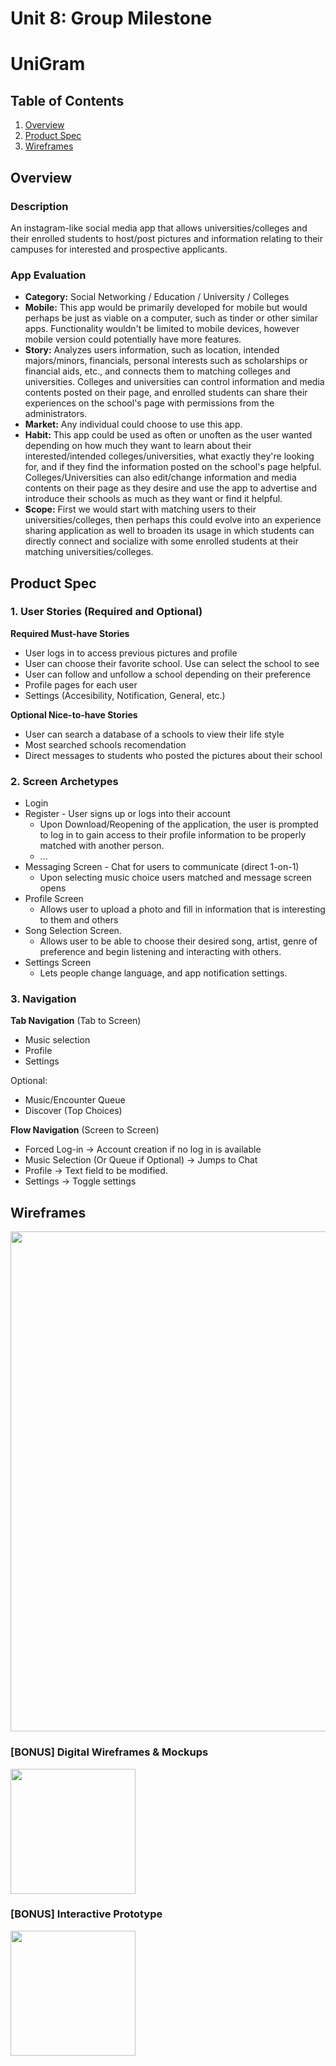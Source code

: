 Unit 8: Group Milestone
===
# UniGram

## Table of Contents
1. [Overview](#Overview)
1. [Product Spec](#Product-Spec)
1. [Wireframes](#Wireframes)

## Overview
### Description
An instagram-like social media app that allows universities/colleges and their enrolled students to host/post pictures and information relating to their campuses for 
interested and prospective applicants.

### App Evaluation
- **Category:** Social Networking / Education / University / Colleges
- **Mobile:** This app would be primarily developed for mobile but would perhaps be just as viable on a computer, such as tinder or other similar apps. Functionality wouldn't be limited to mobile devices, however mobile version could potentially have more features.
- **Story:** Analyzes users information, such as location, intended majors/minors, financials, personal interests such as scholarships or financial aids, etc., and connects them to matching colleges and universities.  Colleges and universities can control information and media contents posted on their page, and enrolled students can share their experiences on the school's page with permissions from the administrators.
- **Market:** Any individual could choose to use this app.
- **Habit:** This app could be used as often or unoften as the user wanted depending on how much they want to learn about their interested/intended colleges/universities, what exactly they're looking for, and if they find the information posted on the school's page helpful.  Colleges/Universities can also edit/change information and media contents on their page as they desire and use the app to advertise and introduce their schools as much as they want or find it helpful.  
- **Scope:** First we would start with matching users to their universities/colleges, then perhaps this could evolve into an experience sharing application as well to broaden its usage in which students can directly connect and socialize with some enrolled students at their matching universities/colleges.

## Product Spec
### 1. User Stories (Required and Optional)

**Required Must-have Stories**

* User logs in to access previous pictures and profile 
* User can choose their favorite school. Use can select the school to see 
* User can follow and unfollow a school depending on their preference
* Profile pages for each user
* Settings (Accesibility, Notification, General, etc.)

**Optional Nice-to-have Stories**

* User can search a database of a schools to view their life style 
* Most searched schools recomendation
* Direct messages to students who posted the pictures about their school

### 2. Screen Archetypes

* Login 
* Register - User signs up or logs into their account
   * Upon Download/Reopening of the application, the user is prompted to log in to gain access to their profile information to be properly matched with another person. 
   * ...
* Messaging Screen - Chat for users to communicate (direct 1-on-1)
   * Upon selecting music choice users matched and message screen opens
* Profile Screen 
   * Allows user to upload a photo and fill in information that is interesting to them and others
* Song Selection Screen.
   * Allows user to be able to choose their desired song, artist, genre of preference and begin listening and interacting with others.
* Settings Screen
   * Lets people change language, and app notification settings.

### 3. Navigation

**Tab Navigation** (Tab to Screen)

* Music selection
* Profile
* Settings

Optional:
* Music/Encounter Queue
* Discover (Top Choices)

**Flow Navigation** (Screen to Screen)
* Forced Log-in -> Account creation if no log in is available
* Music Selection (Or Queue if Optional) -> Jumps to Chat
* Profile -> Text field to be modified. 
* Settings -> Toggle settings

## Wireframes
<img src="https://i.imgur.com/9CrjH1K.jpg" width=800><br>

### [BONUS] Digital Wireframes & Mockups
<img src="https://i.imgur.com/lYHn37F.jpg" height=200>

### [BONUS] Interactive Prototype
<img src="https://i.imgur.com/AiKfE5g.gif" width=200>
